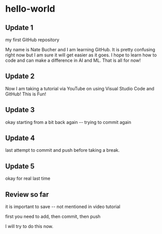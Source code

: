 # hello-world
## Update 1
my first GitHub repository

My name is Nate Bucher and I am learning GitHub.
It is pretty confusing right now but I am sure it will get easier as it goes.
I hope to learn how to code and can make a difference in AI and ML.
That is all for now!
## Update 2
Now I am taking a tutorial via YouTube on using Visual Studio Code and GitHub!
This is Fun!
## Update 3
okay starting from a bit back again -- trying to commit again
## Update 4
last attempt to commit and push before taking a break.
## Update 5
okay for real last time

## Review so far
it is important to save -- not mentioned in video tutorial

first you need to add, then commit, then push

I will try to do this now.

